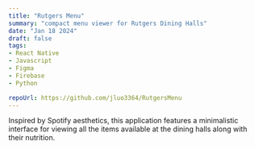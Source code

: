 ```yaml
---
title: "Rutgers Menu"
summary: "compact menu viewer for Rutgers Dining Halls"
date: "Jan 18 2024"
draft: false
tags:
- React Native
- Javascript
- Figma
- Firebase
- Python

repoUrl: https://github.com/jluo3364/RutgersMenu
---
```


Inspired by Spotify aesthetics, this application features a minimalistic interface for viewing all the items available at the dining halls along with their nutrition.
